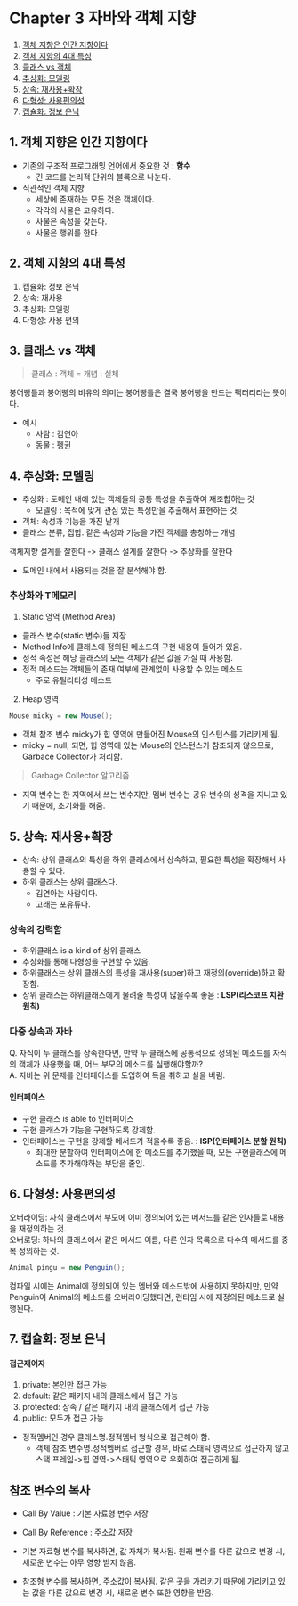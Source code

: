 # Chapter 3 자바와 객체 지향

1. [객체 지향은 인간 지향이다](#1-객체-지향은-인간-지향이다)
2. [객체 지향의 4대 특성](#2-객체-지향의-4대-특성)
3. [클래스 vs 객체](#3-클래스-vs-객체)
4. [추상화: 모델링](#4-추상화-모델링)
5. [상속: 재사용+확장](#5-상속-재사용-확장)
6. [다형성: 사용편의성](#6-다형성-사용편의성)
7. [캡슐화: 정보 은닉](#7-캡슐화-정보-은닉)

## 1. 객체 지향은 인간 지향이다

* 기존의 구조적 프로그래밍 언어에서 중요한 것 : **함수**
    * 긴 코드를 논리적 단위의 블록으로 나눈다.
* 직관적인 객체 지향
    * 세상에 존재하는 모든 것은 객체이다.
    * 각각의 사물은 고유하다.
    * 사물은 속성을 갖는다.
    * 사물은 행위를 한다.

## 2. 객체 지향의 4대 특성

1. 캡슐화: 정보 은닉
2. 상속: 재사용
3. 추상화: 모델링
4. 다형성: 사용 편의

## 3. 클래스 vs 객체

> 클래스 : 객체 = 개념 : 실체  

붕어빵틀과 붕어빵의 비유의 의미는 붕어빵틀은 결국 붕어빵을 만드는 팩터리라는 뜻이다.

* 예시
    * 사람 : 김연아
    * 동물 : 펭귄

## 4. 추상화: 모델링

* 추상화 : 도메인 내에 있는 객체들의 공통 특성을 추출하여 재조합하는 것
    * 모델링 : 목적에 맞게 관심 있는 특성만을 추출해서 표현하는 것.
* 객체: 속성과 기능을 가진 낱개
* 클래스: 분류, 집합. 같은 속성과 기능을 가진 객체를 총칭하는 개념
 
객체지향 설계를 잘한다 -> 클래스 설계를 잘한다 -> 추상화를 잘한다

* 도메인 내에서 사용되는 것을 잘 분석해야 함.

### 추상화와 T메모리

1. Static 영역 (Method Area)

* 클래스 변수(static 변수)들 저장
* Method Info에 클래스에 정의된 메소드의 구현 내용이 들어가 있음.
* 정적 속성은 해당 클래스의 모든 객체가 같은 값을 가질 때 사용함.
* 정적 메소드는 객체들의 존재 여부에 관계없이 사용할 수 있는 메소드
    * 주로 유틸리티성 메소드

2. Heap 영역

```Java
Mouse micky = new Mouse();
```

* 객체 참조 변수 micky가 힙 영역에 만들어진 Mouse의 인스턴스를 가리키게 됨.
* micky = null; 되면, 힙 영역에 있는 Mouse의 인스턴스가 참조되지 않으므로, Garbace Collector가 처리함.
> Garbage Collector 알고리즘
* 지역 변수는 한 지역에서 쓰는 변수지만, 멤버 변수는 공유 변수의 성격을 지니고 있기 때문에, 초기화를 해줌.

## 5. 상속: 재사용+확장

* 상속: 상위 클래스의 특성을 하위 클래스에서 상속하고, 필요한 특성을 확장해서 사용할 수 있다.
* 하위 클래스는 상위 클래스다.
    * 김연아는 사람이다.
    * 고래는 포유류다.

### 상속의 강력함

* 하위클래스 is a kind of 상위 클래스
* 추상화를 통해 다형성을 구현할 수 있음.
* 하위클래스는 상위 클래스의 특성을 재사용(super)하고 재정의(override)하고 확장함.
* 상위 클래스는 하위클래스에게 물려줄 특성이 많을수록 좋음 : **LSP(리스코프 치환 원칙)**

### 다중 상속과 자바

Q. 자식이 두 클래스를 상속한다면, 만약 두 클래스에 공통적으로 정의된 메소드를 자식의 객체가 사용했을 때, 어느 부모의 메소드를 실행해야할까?  
A. 자바는 위 문제를 인터페이스를 도입하여 득을 취하고 실을 버림.

#### 인터페이스
- 구현 클래스 is able to 인터페이스
- 구현 클래스가 기능을 구현하도록 강제함.
- 인터페이스는 구현을 강제할 메서드가 적을수록 좋음. : **ISP(인터페이스 분할 원칙)**
    - 최대한 분할하여 인터페이스에 한 메소드를 추가했을 때, 모든 구현클래스에 메소드를 추가해야하는 부담을 줄임.
    
## 6. 다형성: 사용편의성
오버라이딩: 자식 클래스에서 부모에 이미 정의되어 있는 메서드를 같은 인자들로 내용을 재정의하는 것.  
오버로딩: 하나의 클래스에서 같은 메서드 이름, 다른 인자 목록으로 다수의 메서드를 중복 정의하는 것.
```Java
Animal pingu = new Penguin();
```
컴파일 시에는 Animal에 정의되어 있는 멤버와 메소드밖에 사용하지 못하지만, 만약 Penguin이 Animal의 메소드를 오버라이딩했다면, 런타임 시에 재정의된 메소드로 실행된다.

## 7. 캡슐화: 정보 은닉
#### 접근제어자
1. private: 본인만 접근 가능
2. default: 같은 패키지 내의 클래스에서 접근 가능
3. protected: 상속 / 같은 패키지 내의 클래스에서 접근 가능
4. public: 모두가 접근 가능

* 정적멤버인 경우 클래스명.정적멤버 형식으로 접근해야 함. 
    * 객체 참조 변수명.정적멤버로 접근할 경우, 바로 스태틱 영역으로 접근하지 않고 스택 프레임->힙 영역->스태틱 영역으로 우회하여 접근하게 됨.

## 참조 변수의 복사
* Call By Value : 기본 자료형 변수 저장
* Call By Reference : 주소값 저장

* 기본 자료형 변수를 복사하면, 값 자체가 복사됨. 원래 변수를 다른 값으로 변경 시, 새로운 변수는 아무 영향 받지 않음.
* 참조형 변수를 복사하면, 주소값이 복사됨. 같은 곳을 가리키기 때문에 가리키고 있는 값을 다른 값으로 변경 시, 새로운 변수 또한 영향을 받음.







